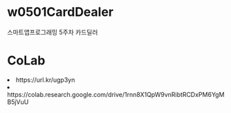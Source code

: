 # w0501CardDealer
스마트앱프로그래밍 5주차 카드딜러
# CoLab
 <li>https://url.kr/ugp3yn</li>
 <li>https://colab.research.google.com/drive/1rnn8X1QpW9vnRibtRCDxPM6YgMB5jVuU</li>
